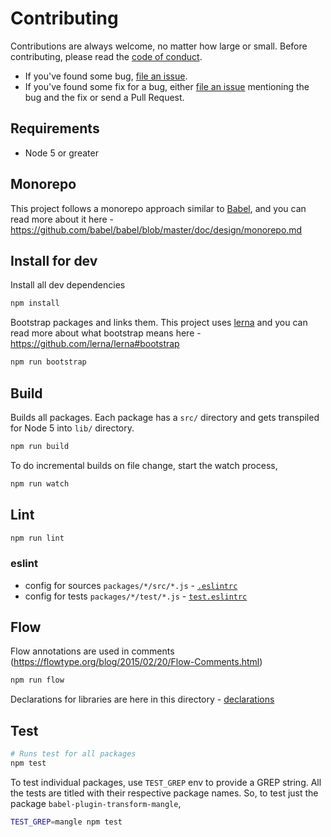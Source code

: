 # Contributing

Contributions are always welcome, no matter how large or small. Before contributing, please read the [code of conduct](CODE_OF_CONDUCT.md).

+ If you've found some bug, [file an issue](https://github.com/boopathi/babel-minify/issues/new).
+ If you've found some fix for a bug, either [file an issue](https://github.com/boopathi/babel-minify/issues/new) mentioning the bug and the fix or send a Pull Request.

## Requirements

+ Node 5 or greater

## Monorepo

This project follows a monorepo approach similar to [Babel](https://github.com/babel/babel), and you can read more about it here - https://github.com/babel/babel/blob/master/doc/design/monorepo.md

## Install for dev

Install all dev dependencies

```sh
npm install
```

Bootstrap packages and links them. This project uses [lerna](https://github.com/lerna/lerna) and you can read more about what bootstrap means here - https://github.com/lerna/lerna#bootstrap

```sh
npm run bootstrap
```

## Build

Builds all packages. Each package has a `src/` directory and gets transpiled for Node 5 into `lib/` directory.

```sh
npm run build
```

To do incremental builds on file change, start the watch process,

```sh
npm run watch
```

## Lint

```sh
npm run lint
```

### eslint

+ config for sources `packages/*/src/*.js` - [`.eslintrc`](.eslintrc)
+ config for tests `packages/*/test/*.js` - [`test.eslintrc`](utils/test.eslintrc)

## Flow

Flow annotations are used in comments (https://flowtype.org/blog/2015/02/20/Flow-Comments.html)

```sh
npm run flow
```

Declarations for libraries are here in this directory - [declarations](declarations)

## Test

```sh
# Runs test for all packages
npm test
```

To test individual packages, use `TEST_GREP` env to provide a GREP string. All the tests are titled with their respective package names. So, to test just the package `babel-plugin-transform-mangle`,

```sh
TEST_GREP=mangle npm test
```
